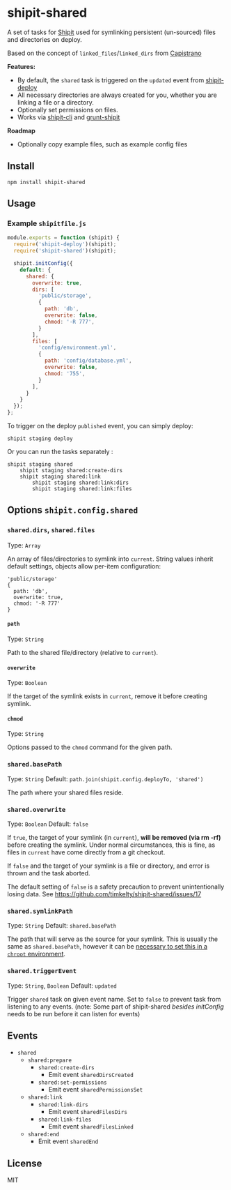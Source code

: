 # shipit-shared

A set of tasks for [Shipit](https://github.com/shipitjs/shipit) used for symlinking persistent (un-sourced) files and directories on deploy.

Based on the concept of `linked_files`/`linked_dirs` from [Capistrano](http://capistranorb.com/documentation/getting-started/configuration/)

**Features:**

- By default, the `shared` task is triggered on the `updated` event from [shipit-deploy](https://github.com/shipitjs/shipit-deploy)
- All necessary directories are always created for you, whether you are linking a file or a directory.
- Optionally set permissions on files.
- Works via [shipit-cli](https://github.com/shipitjs/shipit) and [grunt-shipit](https://github.com/shipitjs/grunt-shipit)

**Roadmap**

- Optionally copy example files, such as example config files

## Install

```
npm install shipit-shared
```

## Usage

### Example `shipitfile.js`

```js
module.exports = function (shipit) {
  require('shipit-deploy')(shipit);
  require('shipit-shared')(shipit);

  shipit.initConfig({
    default: {
      shared: {
        overwrite: true,
        dirs: [
          'public/storage',
          {
            path: 'db',
            overwrite: false,
            chmod: '-R 777',
          }
        ],
        files: [
          'config/environment.yml',
          {
            path: 'config/database.yml',
            overwrite: false,
            chmod: '755',
          }
        ],
      }
    }
  });
};
```

To trigger on the deploy `published` event, you can simply deploy:

```
shipit staging deploy
```

Or you can run the tasks separately :

```
shipit staging shared
    shipit staging shared:create-dirs
    shipit staging shared:link
        shipit staging shared:link:dirs
        shipit staging shared:link:files
```

## Options `shipit.config.shared`

### `shared.dirs`, `shared.files`

Type: `Array`

An array of files/directories to symlink into `current`. String values inherit default settings, objects allow per-item configuration:

```
'public/storage'
{
  path: 'db',
  overwrite: true,
  chmod: '-R 777'
}
```

#### `path`

Type: `String`

Path to the shared file/directory (relative to `current`). 

#### `overwrite`

Type: `Boolean`

If the target of the symlink exists in `current`, remove it before creating symlink.

#### `chmod`

Type: `String`

Options passed to the `chmod` command for the given path. 

### `shared.basePath`

Type: `String`
Default: `path.join(shipit.config.deployTo, 'shared')`

The path where your shared files reside.

### `shared.overwrite`

Type: `Boolean`
Default: `false`

If `true`, the target of your symlink (in `current`), **will be removed (via rm -rf)** before creating the symlink. Under normal circumstances, this is fine, as files in `current` have come directly from a git checkout.

If `false` and the target of your symlink is a file or directory, and error is thrown and the task aborted.

The default setting of `false` is a safety precaution to prevent unintentionally losing data. See https://github.com/timkelty/shipit-shared/issues/17

### `shared.symlinkPath`

Type: `String`
Default: `shared.basePath`

The path that will serve as the source for your symlink. This is usually the same as `shared.basePath`, however it can be [necessary to set this in a `chroot` environment](https://github.com/timkelty/shipit-shared/issues/7).

### `shared.triggerEvent`
Type: `String`, `Boolean`
Default: `updated`

Trigger `shared` task on given event name.
Set to `false` to prevent task from listening to any events.
(note: Some part of shipit-shared *besides initConfig* needs to be run before it can listen for events)

## Events
- `shared`
  + `shared:prepare`
    + `shared:create-dirs`
      * Emit event `sharedDirsCreated`
    + `shared:set-permissions`
      * Emit event `sharedPermissionsSet`
  + `shared:link`
    + `shared:link-dirs`
      * Emit event `sharedFilesDirs`
    + `shared:link-files`
      * Emit event `sharedFilesLinked`
  + `shared:end`
    * Emit event `sharedEnd`

## License

MIT
